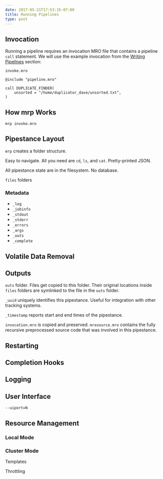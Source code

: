 ```yaml
---
date: 2017-05-21T17:53:15-07:00
title: Running Pipelines
type: post
---
```


## Invocation

Running a pipeline requires an invocation MRO file that contains a pipeline `call` statement. We will use the example invocation from the [Writing Pipelines](../writing-pipelines/#pipeline-invocation) section:

```invoke.mro```
~~~~
@include "pipeline.mro"

call DUPLICATE_FINDER(
    unsorted = "/home/duplicator_dave/unsorted.txt",
)
~~~~

## How mrp Works

~~~~
mrp invoke.mro
~~~~

## Pipestance Layout

`mrp` creates a folder structure.

Easy to navigate. All you need are `cd`, `ls`, and `cat`. Pretty-printed JSON.

All pipestance state are in the filesystem. No database.

`files` folders

### Metadata
- `_log`
- `_jobinfo`
- `_stdout`
- `_stderr`
- `_errors`
- `_args`
- `_outs`
- `_complete`

## Volatile Data Removal

## Outputs

`outs` folder. Files get copied to this folder. Their original locations inside `files` folders are symlinked to the file in the `outs` folder.

`_uuid` uniquely identifies this pipestance. Useful for integration with other tracking systems.

`_timestamp` reports start and end times of the pipestance.

`invocation.mro` is copied and preserved. `mrosource.mro` contains the fully recursive preprocessed source code that was involved in this pipestance.

## Restarting

## Completion Hooks

## Logging

## User Interface

`--uiport=N`

## Resource Management

### Local Mode

### Cluster Mode

Templates

Throttling
